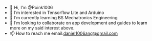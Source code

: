 - 👋 Hi, I’m @Poink1006
- 👀 I’m interested in Tensorflow Lite and Arduino  
- 🌱 I’m currently learning BS Mechatronics Engineering
- 💞️ I’m looking to collaborate on app development and guides to learn more on my said interest above.
- 📫 How to reach me email:daniel1006ang@gmail.com

<!---
Poink1006/Poink1006 is a ✨ special ✨ repository because its `README.md` (this file) appears on your GitHub profile.
You can click the Preview link to take a look at your changes.
--->
